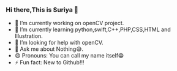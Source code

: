 ### Hi there,This is Suriya 👋

<!--
**suriya-1403/suriya-1403** is a ✨ _special_ ✨ repository because its `README.md` (this file) appears on your GitHub profile.

Here are some ideas to get you started:
-->
- 🔭 I’m currently working on openCV project.
- 🌱 I’m currently learning python,swift,C++,PHP,CSS,HTML and Illustration.<!-- 👯 I’m looking to collaborate on ...-->
- 🤔 I’m looking for help with openCV.
- 💬 Ask me about Nothing😅.<!--- 📫 How to reach me: ...-->
- 😄 Pronouns: You can call my name itself😁
- ⚡ Fun fact: New to Github!!!

